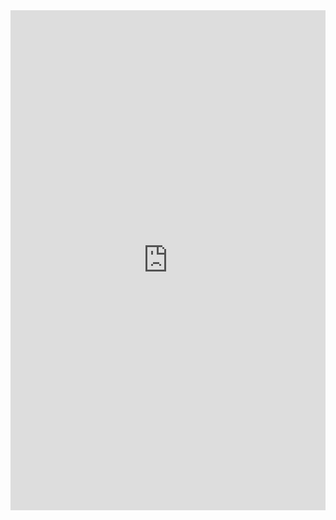 <iframe src="http://localhost:5173/common_issues_and_solutions" width="100%" height="800px" style="border:none;"></iframe>